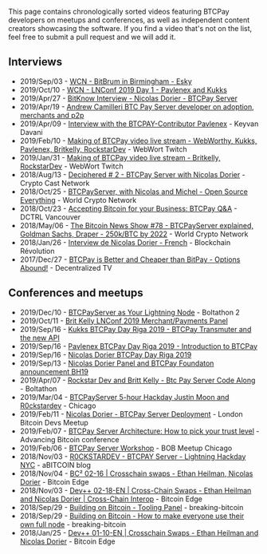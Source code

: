 This page contains chronologically sorted videos featuring BTCPay developers on meetups and conferences, as well as independent content creators showcasing the software. If you find a video that's not on the list, feel free to submit a pull request and we will add it.

## Interviews
* 2019/Sep/03 - [WCN - BitBrum in Birmingham - Esky](https://youtu.be/1TRzSJOM19U?t=1961)
* 2019/Oct/10 - [WCN - LNConf 2019 Day 1 - Pavlenex and Kukks](https://youtu.be/775vmOKxwSY?t=8042)
* 2019/Apr/27 - [BitKnow Interview - Nicolas Dorier - BTCPay Server](https://www.youtube.com/watch?v=_s0fCoq5_Mo)
* 2019/Apr/19 - [Andrew Camilleri BTC Pay Server developer on adoption, merchants and p2p](https://youtu.be/NeOCPkSk5iQ)
* 2019/Apr/09 - [Interview with the BTCPAY-Contributor Pavlenex](https://www.youtube.com/watch?v=BtQcC6Xgh-4) - Keyvan Davani
* 2019/Feb/10 - [Making of BTCPay video live stream - WebWorthy, Kukks, Pavlenex, Britkelly, RockstarDev](https://www.twitch.tv/videos/378443076) - WebWort Twitch
* 2019/Jan/31 - [Making of BTCPay video live stream - Britkelly, RockstarDev](https://www.twitch.tv/videos/374780643) - WebWort Twitch
* 2018/Aug/13 - [Deciphered # 2 - BTCPay Server with Nicolas Dorier](https://www.youtube.com/watch?v=RnixGcubT5E) - Crypto Cast Network
* 2018/Oct/25 - [BTCPayServer, with Nicolas and Michel - Open Source Everything](https://www.youtube.com/watch?v=k_FmB9ggtek) - World Crypto Network
* 2018/Oct/23 - [Accepting Bitcoin for your Business: BTCPay Q&A](https://www.youtube.com/watch?v=xhNU_qI-Y7w) - DCTRL Vancouver
* 2018/May/06 - [The Bitcoin News Show #78 - BTCPayServer explained, Goldman Sachs, Draper - 250k/BTC by 2022](https://www.youtube.com/watch?v=VMcNWyUen2Y) - World Crypto Network
* 2018/Jan/26 - [Interview de Nicolas Dorier - French](https://www.youtube.com/watch?v=qTZFxGpLVlo) - Blockchain Révolution
* 2017/Dec/27 - [BTCPay is Better and Cheaper than BitPay - Options Abound!](https://www.youtube.com/watch?v=0abH-Vdza4c) - Decentralized TV

## Conferences and meetups
* 2019/Dec/10 - [BTCPayServer as Your Lightning Node](https://youtu.be/rFA9JBfHHEg) - Boltathon 2
* 2019/Oct/11 - [Brit Kelly LNConf 2019 Merchant/Payments Panel](https://youtu.be/HtU7ZlxvLL4?t=14916)
* 2019/Sep/16 - [Kukks BTCPay Day Riga 2019 - BTCPay Transmuter and the new API](https://youtu.be/puZqcHsg4oY)
* 2019/Sep/16 - [Pavlenex BTCPay Day Riga 2019 - Introduction to BTCPay](https://www.facebook.com/kriptomedia/videos/vl.418099655731067/2898112140218815/)
* 2019/Sep/16 - [Nicolas Dorier BTCPay Day Riga 2019](https://www.facebook.com/kriptomedia/videos/vl.418099655731067/2982575125300014)
* 2019/Sep/13 - [Nicolas Dorier Panel and BTCPay Foundaton announcement BH19](https://youtu.be/2IpZWSWUIVE?t=31391)
* 2019/Apr/07 - [Rockstar Dev and Britt Kelly - Btc Pay Server Code Along](https://www.youtube.com/watch?v=VNMnd-dX9Q8) - Boltathon
* 2019/Mar/04 - [BTCPayServer 5-hour Hackday Justin Moon and R0ckstardev](https://www.youtube.com/watch?v=yiZa57CiKd0) - Chicago
* 2019/Feb/11 - [Nicolas Dorier - BTCPay Server Deployment](https://www.youtube.com/watch?v=aKG2f3SPVMg) - London Bitcoin Devs Meetup
* 2019/Feb/07 - [BTCPay Server Architecture: How to pick your trust level](https://vimeo.com/album/5765075/video/316630434) - Advancing Bitcoin conference
* 2019/Feb/06 - [BTCPay Server Workshop](https://www.youtube.com/watch?v=Z6lQs9AslhE) - BOB Meetup Chicago
* 2018/Nov/03 - [R0CKSTARDEV - BTCPAY Server - Lightning Hackday NYC](https://www.youtube.com/watch?v=jwJV5gsmtFM) - aBITCOIN blog
* 2018/Nov/04 - [BC² 02-16 | Crosschain swaps - Ethan Heilman, Nicolas Dorier](https://www.youtube.com/watch?v=lHS_i0TYLeY) - Bitcoin Edge
* 2018/Nov/03 - [Dev++ 02-18-EN | Cross-Chain Swaps - Ethan Heilman and Nicolas Dorier | Cross-Chain Interop](https://www.youtube.com/watch?v=NedW6AhImKg) - Bitcoin Edge
* 2018/Sep/29 - [Building on Bitcoin - Tooling Panel](https://www.youtube.com/watch?v=fjtmyaH6MG8) - breaking-bitcoin
* 2018/Sep/29 - [Building on Bitcoin - How to make everyone use their own full node](https://www.youtube.com/watch?v=0UiMhpz9eLA) - breaking-bitcoin
* 2018/Jan/25 - [Dev++ 01-10-EN | Crosschain Swaps - Ethan Heilman and Nicolas Dorier](https://www.youtube.com/watch?v=3c6bIbsVayg) - Bitcoin Edge

